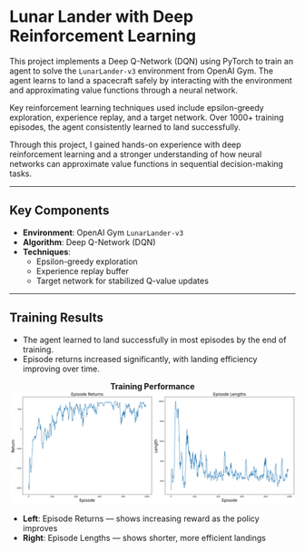 # Lunar Lander with Deep Reinforcement Learning

This project implements a Deep Q-Network (DQN) using PyTorch to train an agent to solve the `LunarLander-v3` environment from OpenAI Gym. The agent learns to land a spacecraft safely by interacting with the environment and approximating value functions through a neural network.

Key reinforcement learning techniques used include epsilon-greedy exploration, experience replay, and a target network. Over 1000+ training episodes, the agent consistently learned to land successfully.

Through this project, I gained hands-on experience with deep reinforcement learning and a stronger understanding of how neural networks can approximate value functions in sequential decision-making tasks.

---

## Key Components

- **Environment**: OpenAI Gym `LunarLander-v3`
- **Algorithm**: Deep Q-Network (DQN)
- **Techniques**:
  - Epsilon-greedy exploration
  - Experience replay buffer
  - Target network for stabilized Q-value updates

---

## Training Results

- The agent learned to land successfully in most episodes by the end of training.
- Episode returns increased significantly, with landing efficiency improving over time.

<p align="center">
  <strong>Training Performance</strong><br>
  <img src="training_results.png" width="900" alt="Episode returns and lengths during training">
</p>

- **Left**: Episode Returns — shows increasing reward as the policy improves  
- **Right**: Episode Lengths — shows shorter, more efficient landings
